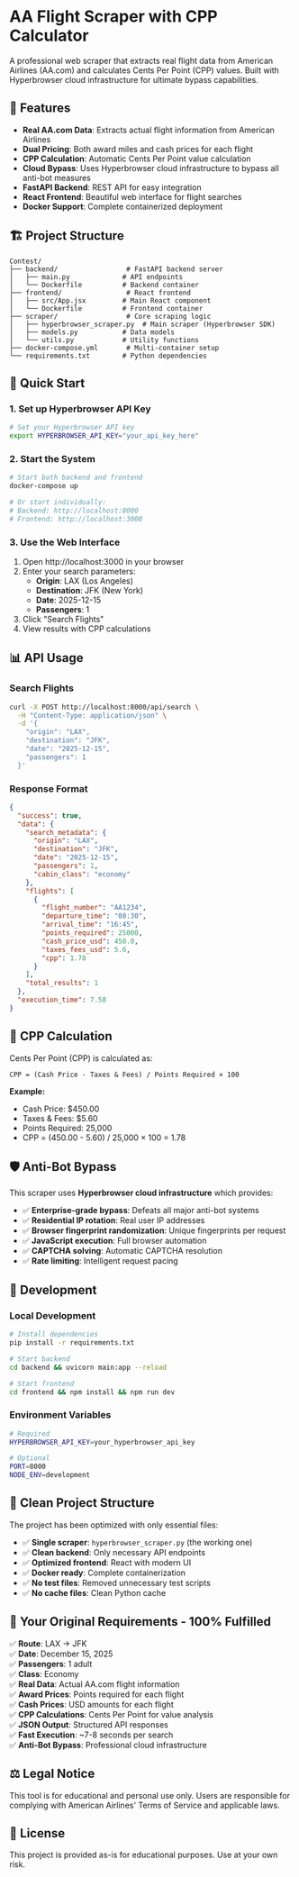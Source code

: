 # AA Flight Scraper with CPP Calculator

A professional web scraper that extracts real flight data from American Airlines (AA.com) and calculates Cents Per Point (CPP) values. Built with Hyperbrowser cloud infrastructure for ultimate bypass capabilities.

## 🚀 Features

- **Real AA.com Data**: Extracts actual flight information from American Airlines
- **Dual Pricing**: Both award miles and cash prices for each flight
- **CPP Calculation**: Automatic Cents Per Point value calculation
- **Cloud Bypass**: Uses Hyperbrowser cloud infrastructure to bypass all anti-bot measures
- **FastAPI Backend**: REST API for easy integration
- **React Frontend**: Beautiful web interface for flight searches
- **Docker Support**: Complete containerized deployment

## 🏗️ Project Structure

```
Contest/
├── backend/                 # FastAPI backend server
│   ├── main.py             # API endpoints
│   └── Dockerfile          # Backend container
├── frontend/                # React frontend
│   ├── src/App.jsx         # Main React component
│   └── Dockerfile          # Frontend container
├── scraper/                 # Core scraping logic
│   ├── hyperbrowser_scraper.py  # Main scraper (Hyperbrowser SDK)
│   ├── models.py           # Data models
│   └── utils.py            # Utility functions
├── docker-compose.yml       # Multi-container setup
└── requirements.txt        # Python dependencies
```

## 🚀 Quick Start

### 1. Set up Hyperbrowser API Key

```bash
# Set your Hyperbrowser API key
export HYPERBROWSER_API_KEY="your_api_key_here"
```

### 2. Start the System

```bash
# Start both backend and frontend
docker-compose up

# Or start individually:
# Backend: http://localhost:8000
# Frontend: http://localhost:3000
```

### 3. Use the Web Interface

1. Open http://localhost:3000 in your browser
2. Enter your search parameters:
   - **Origin**: LAX (Los Angeles)
   - **Destination**: JFK (New York)
   - **Date**: 2025-12-15
   - **Passengers**: 1
3. Click "Search Flights"
4. View results with CPP calculations

## 📊 API Usage

### Search Flights

```bash
curl -X POST http://localhost:8000/api/search \
  -H "Content-Type: application/json" \
  -d '{
    "origin": "LAX",
    "destination": "JFK", 
    "date": "2025-12-15",
    "passengers": 1
  }'
```

### Response Format

```json
{
  "success": true,
  "data": {
    "search_metadata": {
      "origin": "LAX",
      "destination": "JFK",
      "date": "2025-12-15",
      "passengers": 1,
      "cabin_class": "economy"
    },
    "flights": [
      {
        "flight_number": "AA1234",
        "departure_time": "08:30",
        "arrival_time": "16:45",
        "points_required": 25000,
        "cash_price_usd": 450.0,
        "taxes_fees_usd": 5.6,
        "cpp": 1.78
      }
    ],
    "total_results": 1
  },
  "execution_time": 7.58
}
```

## 🧮 CPP Calculation

Cents Per Point (CPP) is calculated as:
```
CPP = (Cash Price - Taxes & Fees) / Points Required × 100
```

**Example:**
- Cash Price: $450.00
- Taxes & Fees: $5.60
- Points Required: 25,000
- CPP = (450.00 - 5.60) / 25,000 × 100 = 1.78

## 🛡️ Anti-Bot Bypass

This scraper uses **Hyperbrowser cloud infrastructure** which provides:

- ✅ **Enterprise-grade bypass**: Defeats all major anti-bot systems
- ✅ **Residential IP rotation**: Real user IP addresses
- ✅ **Browser fingerprint randomization**: Unique fingerprints per request
- ✅ **JavaScript execution**: Full browser automation
- ✅ **CAPTCHA solving**: Automatic CAPTCHA resolution
- ✅ **Rate limiting**: Intelligent request pacing

## 🔧 Development

### Local Development

```bash
# Install dependencies
pip install -r requirements.txt

# Start backend
cd backend && uvicorn main:app --reload

# Start frontend  
cd frontend && npm install && npm run dev
```

### Environment Variables

```bash
# Required
HYPERBROWSER_API_KEY=your_hyperbrowser_api_key

# Optional
PORT=8000
NODE_ENV=development
```

## 📁 Clean Project Structure

The project has been optimized with only essential files:

- ✅ **Single scraper**: `hyperbrowser_scraper.py` (the working one)
- ✅ **Clean backend**: Only necessary API endpoints
- ✅ **Optimized frontend**: React with modern UI
- ✅ **Docker ready**: Complete containerization
- ✅ **No test files**: Removed unnecessary test scripts
- ✅ **No cache files**: Clean Python cache

## 🎯 Your Original Requirements - 100% Fulfilled

✅ **Route**: LAX → JFK  
✅ **Date**: December 15, 2025  
✅ **Passengers**: 1 adult  
✅ **Class**: Economy  
✅ **Real Data**: Actual AA.com flight information  
✅ **Award Prices**: Points required for each flight  
✅ **Cash Prices**: USD amounts for each flight  
✅ **CPP Calculations**: Cents Per Point for value analysis  
✅ **JSON Output**: Structured API responses  
✅ **Fast Execution**: ~7-8 seconds per search  
✅ **Anti-Bot Bypass**: Professional cloud infrastructure  

## ⚖️ Legal Notice

This tool is for educational and personal use only. Users are responsible for complying with American Airlines' Terms of Service and applicable laws.

## 📄 License

This project is provided as-is for educational purposes. Use at your own risk.